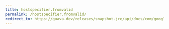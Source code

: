 ```yaml
---
title: hostspecifier.fromvalid
permalink: /hostspecifier.fromvalid/
redirect_to: https://guava.dev/releases/snapshot-jre/api/docs/com/google/common/net/HostSpecifier.html#fromValid-java.lang.String-
---
```

